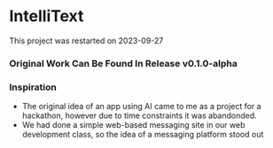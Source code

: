 # IntelliText
This project was restarted on 2023-09-27
### Original Work Can Be Found In Release v0.1.0-alpha

### Inspiration
- The original idea of an app using AI came to me as a project for a hackathon, however due to time constraints it was abandonded. 
- We had done a simple web-based messaging site in our web development class, so the idea of a messaging platform stood out


